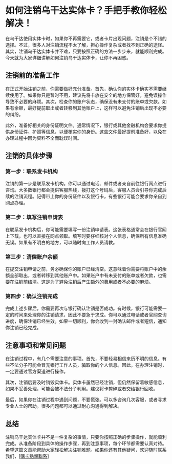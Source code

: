 # 如何注销乌干达实体卡？手把手教你轻松解决！

在乌干达使用实体卡时，如果你不再需要它，或者卡片出现问题，注销是个不错的选择。不过，很多人对注销流程不太了解，担心操作复杂或者找不到正确的途径。其实，注销乌干达实体卡并不难，只要按照正确的方法一步步来，就能顺利完成。今天就为大家详细讲解如何注销乌干达实体卡，让你不再困惑。

## 注销前的准备工作

在正式开始注销之前，你需要做好充分准备。首先，确认你的实体卡确实不需要继续使用了。如果你只是暂时不用，建议先将卡放在安全的地方保管好，避免误操作导致不必要的麻烦。其次，检查你的账户状态，确保没有未支付的账单或欠款。如果有余额，最好提前取出或者转移到其他账户上，这样可以避免注销后出现不必要的纠纷。

此外，准备好相关的身份证明文件。通常情况下，银行或其他金融机构会要求你提供身份证件、护照等信息，以便核实你的身份。这些文件最好提前准备好，以免在办理过程中因为资料不全而耽误时间。

## 注销的具体步骤

### 第一步：联系发卡机构

注销的第一步是联系发卡机构。你可以通过电话、邮件或者亲自前往银行网点进行咨询。大多数银行都会提供客服热线，拨打这个号码后，客服人员会引导你完成后续的注销流程。记得带上你的身份证件以及银行卡，有些银行可能会要求你亲自到网点办理。

### 第二步：填写注销申请表

在联系发卡机构后，你可能需要填写一份注销申请表。这张表格通常会在银行官网上下载，也可以直接在网点领取。填写时要仔细核对个人信息，确保所有信息准确无误。如果有不明白的地方，可以随时向工作人员请教。

### 第三步：清偿账户余额

在提交注销申请之前，务必确保你的账户已经清空。这意味着你需要将账户中的余额全部取出，或者转移到其他账户中。如果账户中有未支付的账单或者欠款，也需要在注销前结清。这是为了避免注销后产生额外的费用或者不必要的麻烦。

### 第四步：确认注销完成

完成上述步骤后，你需要再次与银行确认注销是否成功。有时候，银行可能需要一定的时间来处理你的注销请求，因此不要急于求成。你可以通过电话或者官网查询进度，确保注销已经生效。如果一切顺利，你会收到一封确认邮件或者短信，通知你注销已经完成。

## 注意事项和常见问题

在注销过程中，有几个需要注意的事项。首先，不要轻易相信来历不明的信息。有些不法分子可能会冒充银行工作人员，骗取你的个人信息。因此，在办理注销时，一定要通过官方渠道进行操作。

其次，注销后要及时销毁实体卡。实体卡虽然已经注销，但仍然保留着敏感信息，如果不妥善处理，可能会被不法分子利用。建议将卡剪碎或者交给银行回收。

最后，如果你在注销过程中遇到问题，不要慌张。可以多咨询几次客服，或者寻求专业人士的帮助。很多问题都可以通过耐心沟通得到解决。

## 总结

注销乌干达实体卡并不是一件复杂的事情，只要你按照正确的步骤操作，就能顺利完成。从准备阶段到具体的操作步骤，再到注意事项，每个环节都需要认真对待。希望这篇文章能帮助大家轻松解决注销难题。如果你还有其他疑问，欢迎随时联系我们，[[購卡點擊聯系](https://t.me/s/esim1088)]